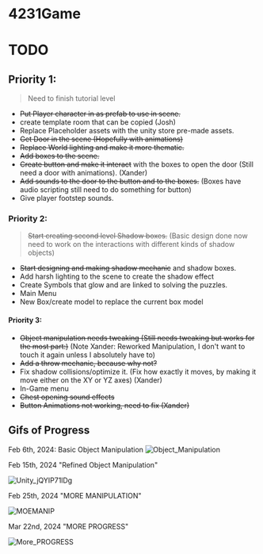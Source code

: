 # 4231Game


# TODO

## Priority 1:

> Need to finish tutorial level
- ~~Put Player character in as prefab to use in scene.~~
- create template room that can be copied (Josh)
- Replace Placeholder assets with the unity store pre-made assets.
- ~~Get Door in the scene (Hopefully with animations)~~
- ~~Replace World lighting and make it more thematic.~~
- ~~Add boxes to the scene.~~
- ~~Create button and make it interact~~ with the boxes to open the door (Still need a door with animations). (Xander)
- ~~Add sounds to the door to the button and to the boxes.~~ (Boxes have audio scripting still need to do something for button)
- Give player footstep sounds.

### Priority 2:

> ~~Start creating second level Shadow boxes.~~ (Basic design done now need to work on the interactions with different kinds of shadow objects)
- ~~Start designing and making shadow mechanic~~ and shadow boxes.
- Add harsh lighting to the scene to create the shadow effect
- Create Symbols that glow and are linked to solving the puzzles.
- Main Menu
- New Box/create model to replace the current box model

#### Priority 3:
- ~~Object manipulation needs tweaking (Still needs tweaking but works for the most part:)~~ (Note Xander: Reworked Manipulation, I don't want to touch it again unless I absolutely have to)
- ~~Add a throw mechanic, because why not?~~
- Fix shadow collisions/optimize it. (Fix how exactly it moves, by making it move either on the XY or YZ axes) (Xander)
- In-Game menu
- ~~Chest opening sound effects~~
- ~~Button Animations not working, need to fix (Xander)~~


## Gifs of Progress

Feb 6th, 2024: Basic Object Manipulation
![Object_Manipulation](https://github.com/jneedles49/4231Game/assets/150978475/d66dd453-6df1-4c89-bdcd-4d7838d3f351)


Feb 15th, 2024 "Refined Object Manipulation"

![Unity_jQYIP71lDg](https://github.com/jneedles49/4231Game/assets/150978475/c1d09944-b530-4743-a616-edb7169b7aab)


Feb 25th, 2024 "MORE MANIPULATION"

![MOEMANIP](https://github.com/jneedles49/4231Game/assets/150978475/54d63109-b35b-48f1-81b2-81006065a8dc)

Mar 22nd, 2024 "MORE PROGRESS"

![More_PROGRESS](https://github.com/jneedles49/4231Game/assets/150978475/318d3d1d-dc61-4796-a776-b5f8f057773f)


